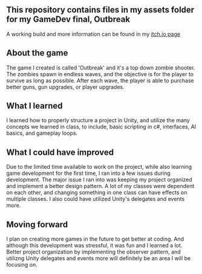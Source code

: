 ## This repository contains files in my assets folder for my GameDev final, Outbreak

A working build and more information can be found in my [itch.io page](https://isimba.itch.io/outbreak)

## About the game
The game I created is called 'Outbreak' and it's a top down zombie shooter.
The zombies spawn in endless waves, and the objective is for the player to survive as long as possible.
After each wave, the player is able to purchase better guns, gun upgrades, or player upgrades.

## What I learned
I learned how to properly structure a project in Unity, and utilize the many concepts we learned in class,
to include, basic scripting in c#, interfaces, AI basics, and gameplay loops.

## What I could have improved
Due to the limited time available to work on the project, while also learning game development for the first time,
I ran into a few issues during development.
The major issue I ran into was keeping my project organized and implement a better design pattern.
A lot of my classes were dependent on each other, and changing something in one class can have effects on
multiple classes.
I also could have utilized Unity's delegates and events more.

## Moving forward
I plan on creating more games in the future to get better at coding.
And although this development was stressful, it was fun and I learned a lot.
Better project organization by implementing the observer pattern, and utilizng
Unity delegates and events more will definitely be an area I will be focusing on.
